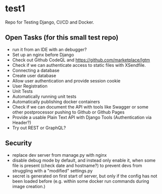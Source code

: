 # test1
Repo for Testing Django, CI/CD and Docker.

## Open Tasks (for this small test repo)
* run it from an IDE with an debugger?
* Set up an nginx before Django
* Check out Github CodeQL and https://github.com/marketplace/lgtm
* Check if we can authenticate access to static files with XSendfile.
* Connecting a database
* Create user database
* Allow user authentication and provide session cookie
* User Registration
* Unit Tests
* Automatically running unit tests
* Automatically publishing docker containers
* Check if we can document the API with tools like Swagger or some other postprocessor pushing to Github or Github Pages
* Provide a usable Plain Text API with Django Tools (Authentication via Header?)
* Try out REST or GraphQL?

## Security

* replace dev server from manage.py with nginx
* disable debug mode by default, and instead only enable it, when some file is present (check date and hostname?)
   to prevent devs from struggling with a "modified" settings.py 
* secret is generated on first start of server, but only if the config has not been loaded before (e.g. within some docker run commands during image creation.)
